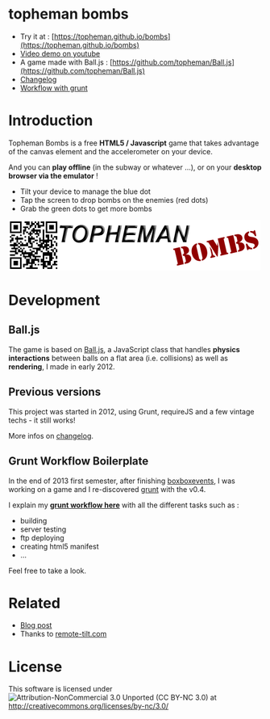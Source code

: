 # topheman bombs

* Try it at : [https://topheman.github.io/bombs](https://topheman.github.io/bombs)
* [Video demo on youtube](http://youtu.be/PEw9Kkko4xU "Video demo on youtube")
* A game made with Ball.js : [https://github.com/topheman/Ball.js](https://github.com/topheman/Ball.js)
* [Changelog](https://github.com/topheman/bombs/blob/master/CHANGELOG.md)
* [Workflow with grunt](https://github.com/topheman/bombs/blob/master/GRUNTWORKFLOW.md)

# Introduction

Topheman Bombs is a free __HTML5 / Javascript__ game that takes advantage of the canvas element and the accelerometer on your device.

And you can **play offline** (in the subway or whatever ...), or on your **desktop browser via the emulator** !

* Tilt your device to manage the blue dot
* Tap the screen to drop bombs on the enemies (red dots)
* Grab the green dots to get more bombs

![Topheman Bombs QR-Code](alternate/bombs-topheman-com-qrcode-bandeau.png)

# Development

## Ball.js

The game is based on [Ball.js](https://github.com/topheman/Ball.js), a JavaScript class that handles __physics interactions__ between balls on a flat area (i.e. collisions) as well as __rendering__, I made in early 2012.

## Previous versions

This project was started in 2012, using Grunt, requireJS and a few vintage techs - it still works!

More infos on [changelog](CHANGELOG.md).

## Grunt Workflow Boilerplate

In the end of 2013 first semester, after finishing [boxboxevents](https://github.com/topheman/boxbox), I was working on a game and I re-discovered [grunt](http://gruntjs.com/) with the v0.4.

I explain my __[grunt workflow here](GRUNTWORKFLOW.md)__ with all the different tasks such as :

* building
* server testing
* ftp deploying
* creating html5 manifest
* …

Feel free to take a look.

# Related

* [Blog post](http://dev.topheman.com/topheman-bombs-v2/)
* Thanks to [remote-tilt.com](http://remote-tilt.com/)

# License

This software is licensed under ![Attribution-NonCommercial 3.0 Unported (CC BY-NC 3.0)](http://i.creativecommons.org/l/by-nc/3.0/88x31.png)
at http://creativecommons.org/licenses/by-nc/3.0/
